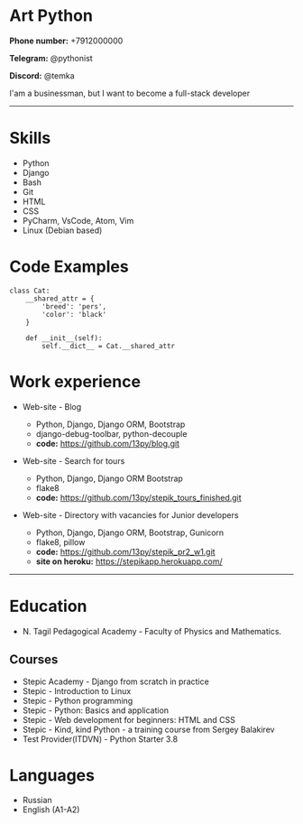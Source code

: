 # Art Python

**Phone number:** +7912000000

**Telegram:** @pythonist

**Discord:** @temka



I'am a businessman, but I want to become a full-stack developer

---

# Skills
* Python
* Django
* Bash
* Git
* HTML
* CSS
* PyCharm, VsCode, Atom, Vim
* Linux (Debian based)

# Code Examples
```
class Cat:
	__shared_attr = {
		'breed': 'pers',
		'color': 'black'
	}
	
	def __init__(self):
		self.__dict__ = Cat.__shared_attr
```


# Work experience
* Web-site - Blog
    * Python, Django, Django ORM, Bootstrap
    * django-debug-toolbar, python-decouple
    * **code:** https://github.com/13py/blog.git

* Web-site - Search for tours
    * Python, Django, Django ORM Bootstrap
    * flake8
    * **code:** https://github.com/13py/stepik_tours_finished.git

* Web-site - Directory with vacancies for Junior developers
    * Python, Django, Django ORM, Bootstrap, Gunicorn
    * flake8, pillow    
    * **code:**  https://github.com/13py/stepik_pr2_w1.git
    * **site on heroku:** https://stepikapp.herokuapp.com/
---
# Education
* N. Tagil Pedagogical Academy - Faculty of Physics and Mathematics.

## Courses
* Stepic Academy - Django from scratch in practice
* Stepic - Introduction to Linux
* Stepic - Python programming
* Stepic - Python: Basics and application
* Stepic - Web development for beginners: HTML and CSS
* Stepic - Kind, kind Python - a training course from Sergey Balakirev
* Test Provider(ITDVN) - Python Starter 3.8

# Languages
* Russian
* English (A1-A2)